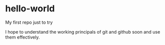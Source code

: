# hello-world
My first repo just to try

I hope to understand the working principals of git and github soon and use them effectively.
